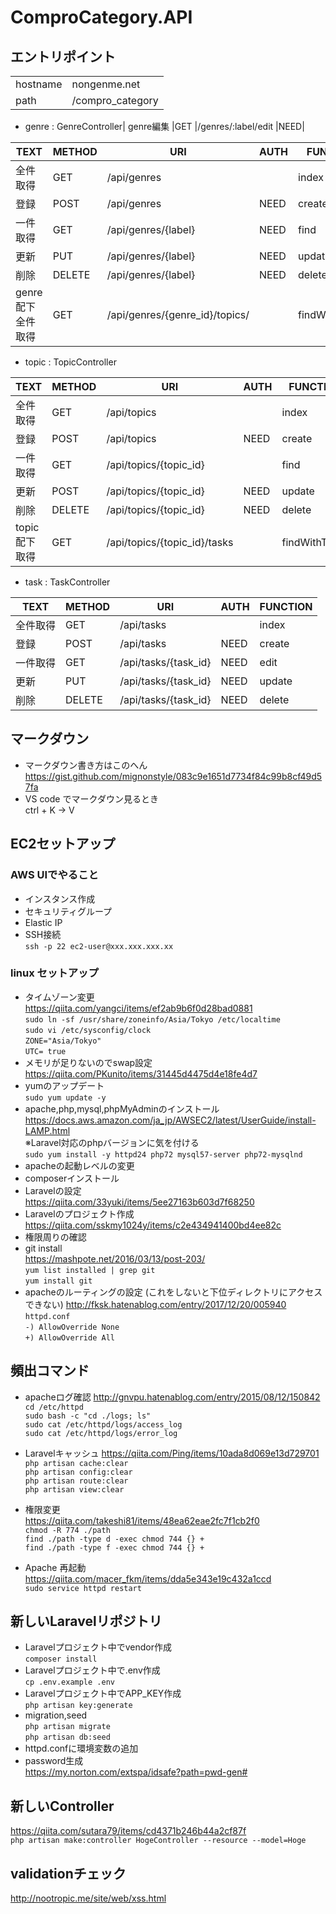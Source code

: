 # ComproCategory.API
## エントリポイント

|  | | 
|---|---|
| hostname |nongenme.net   |
| path  | /compro_category |


- genre : GenreController| genre編集  |GET  |/genres/:label/edit  |NEED|


|  TEXT|METHOD  |URI  |AUTH|FUNCTION|
|---|---|---|---|---|
| 全件取得  |GET   |/api/genres  ||index|
| 登録  |POST  |/api/genres  |NEED|create|
| 一件取得 |GET   |/api/genres/{label}  |NEED|find|
| 更新 |PUT  |/api/genres/{label}  |NEED|update |
| 削除 |DELETE  |/api/genres/{label}  |NEED|delete |
| genre配下全件取得  |GET   |/api/genres/{genre_id}/topics/  ||findWithTopics|

- topic : TopicController

|  TEXT|METHOD  |URI  |AUTH|FUNCTION|
|---|---|---|---|---|
| 全件取得  |GET   |/api/topics  ||index|
| 登録  |POST  |/api/topics  |NEED|create|
| 一件取得 |GET   |/api/topics/{topic_id}  ||find|
| 更新 |POST  |/api/topics/{topic_id}  |NEED|update |
| 削除 |DELETE  |/api/topics/{topic_id}  |NEED|delete |
| topic配下取得  |GET   |/api/topics/{topic_id}/tasks  ||findWithTasks|

- task : TaskController

|  TEXT|METHOD  |URI  |AUTH|FUNCTION|
|---|---|---|---|---|
| 全件取得  |GET   |/api/tasks  ||index|
| 登録  |POST  |/api/tasks  |NEED|create|
| 一件取得 |GET   |/api/tasks/{task_id}  |NEED|edit|
| 更新 |PUT  |/api/tasks/{task_id}  |NEED|update |
| 削除 |DELETE  |/api/tasks/{task_id}  |NEED|delete |


## マークダウン
- マークダウン書き方はこのへん<br /> https://gist.github.com/mignonstyle/083c9e1651d7734f84c99b8cf49d57fa
- VS code でマークダウン見るとき  
ctrl + K → V

## EC2セットアップ
### AWS UIでやること
- インスタンス作成
- セキュリティグループ
- Elastic IP
- SSH接続  
`ssh -p 22 ec2-user@xxx.xxx.xxx.xx`
### linux セットアップ
- タイムゾーン変更  
https://qiita.com/yangci/items/ef2ab9b6f0d28bad0881<br />
`sudo ln -sf /usr/share/zoneinfo/Asia/Tokyo /etc/localtime`<br />
`sudo vi /etc/sysconfig/clock`  
`ZONE="Asia/Tokyo"`  
`UTC= true`  
- メモリが足りないのでswap設定  
https://qiita.com/PKunito/items/31445d4475d4e18fe4d7  
- yumのアップデート  
`sudo yum update -y`
- apache,php,mysql,phpMyAdminのインストール  
https://docs.aws.amazon.com/ja_jp/AWSEC2/latest/UserGuide/install-LAMP.html  
※Laravel対応のphpバージョンに気を付ける  
`sudo yum install -y httpd24 php72 mysql57-server php72-mysqlnd`  
- apacheの起動レベルの変更  
- composerインストール  
- Laravelの設定  
https://qiita.com/33yuki/items/5ee27163b603d7f68250
- Laravelのプロジェクト作成  
https://qiita.com/sskmy1024y/items/c2e434941400bd4ee82c  
- 権限周りの確認  
- git install  
https://mashpote.net/2016/03/13/post-203/  
`yum list installed | grep git`  
`yum install git`
- apacheのルーティングの設定  (これをしないと下位ディレクトリにアクセスできない)
http://fksk.hatenablog.com/entry/2017/12/20/005940  
`httpd.conf`  
`-) AllowOverride None`  
`+) AllowOverride All`  

## 頻出コマンド

- apacheログ確認
http://gnvpu.hatenablog.com/entry/2015/08/12/150842  
`cd /etc/httpd`  
`sudo bash -c "cd ./logs; ls"`  
`sudo cat /etc/httpd/logs/access_log`  
`sudo cat /etc/httpd/logs/error_log`  

- Laravelキャッシュ
https://qiita.com/Ping/items/10ada8d069e13d729701  
`php artisan cache:clear`  
`php artisan config:clear`  
`php artisan route:clear`  
`php artisan view:clear`  
- 権限変更  
https://qiita.com/takeshi81/items/48ea62eae2fc7f1cb2f0  
`chmod -R 774 ./path`  
`find ./path -type d -exec chmod 744 {} +`  
`find ./path -type f -exec chmod 744 {} +`  

- Apache 再起動  
https://qiita.com/macer_fkm/items/dda5e343e19c432a1ccd  
`sudo service httpd restart`  

## 新しいLaravelリポジトリ
- Laravelプロジェクト中でvendor作成  
`composer install`
- Laravelプロジェクト中で.env作成  
`cp .env.example .env`  
- Laravelプロジェクト中でAPP_KEY作成  
`php artisan key:generate`  
- migration,seed  
`php artisan migrate`  
`php artisan db:seed`  
- httpd.confに環境変数の追加  
- password生成  
https://my.norton.com/extspa/idsafe?path=pwd-gen#  

## 新しいController  
https://qiita.com/sutara79/items/cd4371b246b44a2cf87f  
`php artisan make:controller HogeController --resource --model=Hoge`  

## validationチェック  
http://nootropic.me/site/web/xss.html






